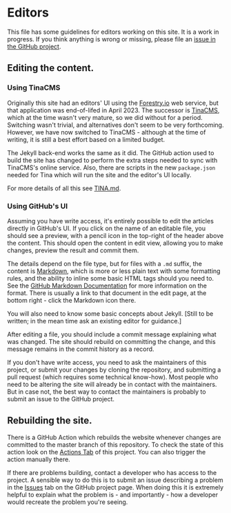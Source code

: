 # Editors

This file has some guidelines for editors working on this site. It is a work in progress. If you think anything is wrong or missing, please file an [issue in the GitHub project][issues].

## Editing the content.

### Using TinaCMS

Originally this site had an editors' UI using the [Forestry.io][Forestry] web service, but that application was end-of-lifed in April 2023. The successor is [TinaCMS], which at the time wasn't very mature, so we did without for a period. Switching wasn't trivial, and alternatives don't seem to be very forthcoming. However, we have now switched to TinaCMS - although at the time of writing, it is still a best effort based on a limited budget.

The Jekyll back-end works the same as it did. The GitHub action used to build the site has changed to perform the extra steps needed to sync with TinaCMS's online service. Also, there are scripts in the new `package.json` needed for Tina which will run the site and the editor's UI locally.

For more details of all this see [TINA.md](./TINA.md).

### Using GitHub's UI

Assuming you have write access, it's entirely possible to edit the articles directly in GitHub's UI. If you click on the name of an editable file, you should see a preview, with a pencil icon in the top-right of the header above the content.  This should open the content in edit view, allowing you to make changes, preview the result and commit them.

The details depend on the file type, but for files with a `.md` suffix, the content is [Markdown][markdown], which is more or less plain text with some formatting rules, and the ability to inline some basic HTML tags should you need to. See the [GitHub Markdown Documentation][github-markdown] for more information on the format. There is usually a link to that document in the edit page, at the bottom right - click the Markdown icon there.

You will also need to know some basic concepts about Jekyll. [Still to be written; in the mean time ask an existing editor for guidance.]

After editing a file, you should include a commit message explaining what was changed. The site should rebuild on committing the change, and this message remains in the commit history as a record.

If you don't have write access, you need to ask the maintainers of this project, or submit your changes by cloning the repository, and submitting a pull request (which requires some technical know-how).  Most people who need to be altering the site will already be in contact with the maintainers. But in case not, the best way to contact the maintainers is probably to submit an issue to the GitHub project.


## Rebuilding the site.

There is a GitHub Action which rebuilds the website whenever changes are committed to the master branch of this repository. To check the state of this action look on the [Actions Tab][actions] of this project.  You can also trigger the action manually there.

If there are problems building, contact a developer who has access to the project. A sensible way to do this is to submit an issue describing a problem in the [Issues][issues] tab on the GitHub project page. When doing this it is extremely helpful to explain what the problem is - and importantly - how a developer would recreate the problem you're seeing.

[Forestry]: https://forestry.io
[TinaCMS]: https://tina.io
[actions]: https://github.com/rushkoff/rushkoff-archive/actions
[issues]: https://github.com/rushkoff/rushkoff-archive/issues
[github-markdown]: https://docs.github.com/en/get-started/writing-on-github/getting-started-with-writing-and-formatting-on-github/basic-writing-and-formatting-syntax
[markdown]: https://en.wikipedia.org/wiki/Markdown

